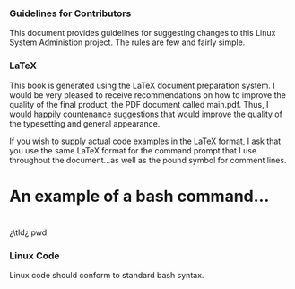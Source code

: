 ### Guidelines for Contributors

This document provides guidelines for suggesting changes to this Linux System Administion project. The rules are few and fairly simple.

### LaTeX

This book is generated using the LaTeX document preparation system. I would be very pleased to receive recommendations on how to improve the quality of the final product, the PDF document called main.pdf. Thus, I would happily countenance suggestions that would improve the quality of the  typesetting and general appearance.

If you wish to supply actual code examples in the LaTeX format, I ask that you use the same LaTeX format for the command prompt that I use throughout the document...as well as the pound symbol for comment lines.

#
# An example of a bash command...
#
&#191;\tld&#191; pwd

### Linux Code

Linux code should conform to standard bash syntax.


